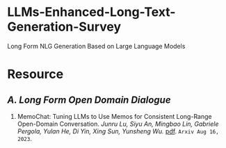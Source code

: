 # LLMs-Enhanced-Long-Text-Generation-Survey
Long Form NLG Generation  Based on Large Language Models
# **Resource**
  ## _A. Long Form Open Domain Dialogue_
  1. MemoChat: Tuning LLMs to Use Memos for Consistent Long-Range Open-Domain Conversation. _Junru Lu, Siyu An, Mingbao Lin, Gabriele Pergola, Yulan He, Di Yin, Xing Sun, Yunsheng Wu._ [pdf](https://arxiv.org/pdf/2308.08239.pdf). `Arxiv Aug 16, 2023`.
